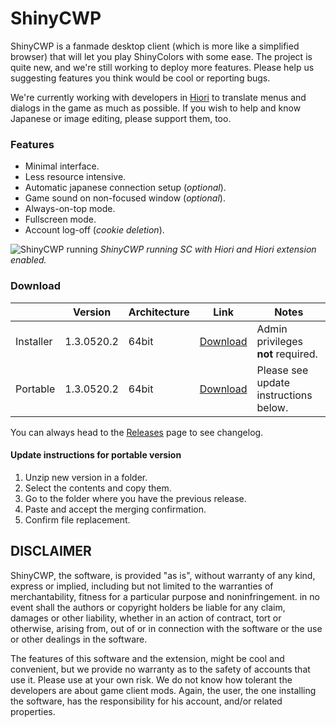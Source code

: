 # ShinyCWP

ShinyCWP is a fanmade desktop client (which is more like a simplified browser) that will let you play ShinyColors with some ease. The project is quite new, and we're still working to deploy more features. Please help us suggesting features you think would be cool or reporting bugs.

We're currently working with developers in [Hiori](https://github.com/shinycolors/Hiori) to translate menus and dialogs in the game as much as possible. If you wish to help and know Japanese or image editing, please support them, too.

### Features
  * Minimal interface.
  * Less resource intensive.
  * Automatic japanese connection setup (*optional*).
  * Game sound on non-focused window (*optional*).
  * Always-on-top mode.
  * Fullscreen mode.
  * Account log-off (*cookie deletion*).

![ShinyCWP running](https://user-images.githubusercontent.com/38864859/39905184-a7641f04-54a1-11e8-884b-23d9df34a32d.png)
*ShinyCWP running SC with Hiori and Hiori extension enabled.*

### Download
|           | Version | Architecture | Link     | Notes                          |
|-----------|---------|--------------|----------|--------------------------------|
| Installer | 1.3.0520.2 | 64bit | [Download](https://github.com/shinycolors/shinycwp/releases/download/1.3.0520.2/Shinycwp_installer.zip) | Admin privileges **not** required. |
| Portable  | 1.3.0520.2 | 64bit | [Download](https://github.com/shinycolors/shinycwp/releases/download/1.3.0520.2/Shinycwp_portable.zip) | Please see update instructions below. |

You can always head to the [Releases](https://github.com/shinycolors/shinycwp/releases) page to see changelog.

#### Update instructions for **portable** version
  1. Unzip new version in a folder.
  2. Select the contents and copy them.
  3. Go to the folder where you have the previous release.
  4. Paste and accept the merging confirmation.
  5. Confirm file replacement.
  
## DISCLAIMER

ShinyCWP, the software, is provided "as is", without warranty of any kind, express or implied, including but not limited to the warranties of merchantability, fitness for a particular purpose and noninfringement. in no event shall the authors or copyright holders be liable for any claim, damages or other liability, whether in an action of contract, tort or otherwise, arising from, out of or in connection with the software or the use or other dealings in the software.

The features of this software and the extension, might be cool and convenient, but we provide no warranty as to the safety of accounts that use it. Please use at your own risk. We do not know how tolerant the developers are about game client mods. Again, the user, the one installing the software, has the responsibility for his account, and/or related properties.

